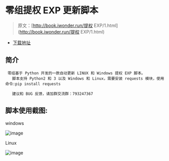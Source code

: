 # 零组提权 EXP 更新脚本

> 原文：[http://book.iwonder.run/提权 EXP/1.html](http://book.iwonder.run/提权 EXP/1.html)

*   [下载地址](../download/Linux_or_Windows_Exp_update.zip)

## 简介

```
 零组基于 Python 开发的一款自动更新 LINUX 和 Windows 提权 EXP 脚本。
   脚本支持 Python2 和 3 以及 Windows 和 Linux，需要安装 requests 模块，使用命令:pip install requests

   建议和 BUG 反馈，请加群交流群：793247367 
```

## 脚本使用截图:

windows

![image](img/2e66914a4e257a15a1355d55e00f6ea4.png)

Linux

![image](img/0db8b9f73819c71641bb6fe79914dd60.png)

